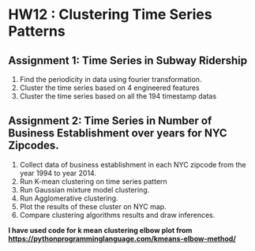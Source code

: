 # HW12 : Clustering Time Series Patterns

## Assignment 1: Time Series in Subway Ridership
1. Find the periodicity in data using fourier transformation.
2. Cluster the time series based on 4 engineered features
3. Cluster the time series based on all the 194 timestamp datas

## Assignment 2: Time Series in Number of Business Establishment over years for NYC Zipcodes.
1. Collect data of business establishment in each NYC zipcode from the year 1994 to year 2014.
2. Run K-mean clustering on time series pattern
3. Run Gaussian mixture model clustering.
4. Run Agglomerative clustering.
5. Plot the results of these cluster on NYC map.
6. Compare clustering algorithms results and draw inferences.

**I have used code for k mean clustering elbow plot from https://pythonprogramminglanguage.com/kmeans-elbow-method/**

